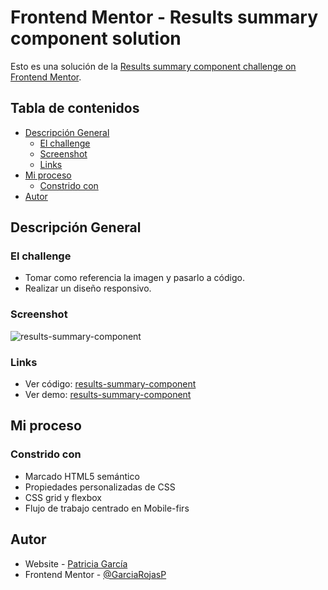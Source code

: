 # Frontend Mentor - Results summary component solution

Esto es una solución de la [Results summary component challenge on Frontend Mentor](https://www.frontendmentor.io/challenges/results-summary-component-CE_K6s0maV).

## Tabla de contenidos

- [Descripción General](#descripción-general)
  - [El challenge](#el-challenge)
  - [Screenshot](#screenshot)
  - [Links](#links)
- [Mi proceso](#my-proceso)
  - [Constrido con](#constrido-con)
- [Autor](#autor)

## Descripción General

### El challenge

- Tomar como referencia la imagen y pasarlo a código.
- Realizar un diseño responsivo.

### Screenshot

![results-summary-component](https://github.com/GarciaRojasP/result-summary-component/assets/119550417/60bd6b8b-04c0-43cd-9436-b523ef7635f9)

### Links

- Ver código: [results-summary-component](https://github.com/GarciaRojasP/result-summary-component)
- Ver demo: [results-summary-component](https://result-summary-component-rosy-seven.vercel.app/)

## Mi proceso

### Constrido con

- Marcado HTML5 semántico
- Propiedades personalizadas de CSS
- CSS grid y flexbox
- Flujo de trabajo centrado en Mobile-firs

## Autor

- Website - [Patricia García](https://patricia-garcia.vercel.app/)
- Frontend Mentor - [@GarciaRojasP](https://www.frontendmentor.io/profile/GarciaRojasP)


